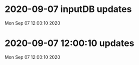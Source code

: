 
# 2020-09-07 inputDB updates 
 Mon Sep 07 12:00:10 2020 


# 2020-09-07 12:00:10 updates 
 Mon Sep 07 12:00:10 2020 

